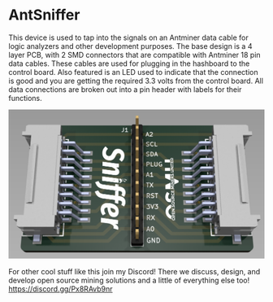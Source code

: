 # AntSniffer
This device is used to tap into the signals on an Antminer data cable for logic analyzers and other development purposes.
The base design is a 4 layer PCB, with 2 SMD connectors that are compatible with Antminer 18 pin data cables. 
These cables are used for plugging in the hashboard to the control board. Also featured is an LED used to indicate 
that the connection is good and you are getting the required 3.3 volts from the control board.
All data connections are broken out into a pin header with labels for their functions.



![board render](doc/render.png)

For other cool stuff like this join my Discord! There we discuss, design, and develop open source mining solutions and a little of everything else too!
https://discord.gg/Px8RAvb9nr
